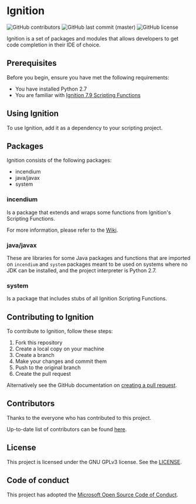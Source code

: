 # Ignition

<!--- Badges --->
![GitHub contributors](https://img.shields.io/github/contributors/thecesrom/Ignition)
![GitHub last commit (master)](https://img.shields.io/github/last-commit/thecesrom/Ignition/7.9)
![GitHub license](https://img.shields.io/github/license/thecesrom/Ignition)

Ignition is a set of packages and modules that allows developers to get code completion in their IDE of choice.

## Prerequisites

Before you begin, ensure you have met the following requirements:
* You have installed Python 2.7
* You are familiar with [Ignition 7.9 Scripting Functions](https://docs.inductiveautomation.com/display/DOC79/Scripting+Functions)

## Using Ignition

To use Ignition, add it as a dependency to your scripting project.

## Packages

Ignition consists of the following packages:

* incendium
* java/javax
* system

### incendium

Is a package that extends and wraps some functions from Ignition's Scripting Functions.

For more information, please refer to the [Wiki](https://github.com/thecesrom/Ignition/wiki/incendium).

### java/javax

These are libraries for some Java packages and functions that are imported on `incendium` and `system` packages meant to be used on systems where no JDK can be installed, and the project interpreter is Python 2.7.

### system

Is a package that includes stubs of all Ignition Scripting Functions.

## Contributing to Ignition

To contribute to Ignition, follow these steps:

1. Fork this repository
2. Create a local copy on your machine
3. Create a branch
4. Make your changes and commit them
5. Push to the original branch
6. Create the pull request

Alternatively see the GitHub documentation on [creating a pull request](https://help.github.com/en/github/collaborating-with-issues-and-pull-requests/creating-a-pull-request).

## Contributors

Thanks to the everyone who has contributed to this project.

Up-to-date list of contributors can be found [here](https://github.com/thecesrom/Ignition/graphs/contributors).

## License

This project is licensed under the GNU GPLv3 license. See the [LICENSE](https://github.com/thecesrom/Ignition/blob/master/LICENSE).


## Code of conduct

This project has adopted the [Microsoft Open Source Code of Conduct](https://opensource.microsoft.com/codeofconduct/).